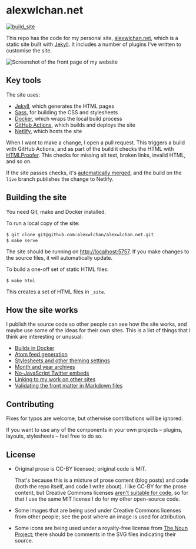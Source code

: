 # alexwlchan.net

[![build_site](https://github.com/alexwlchan/alexwlchan.net/actions/workflows/build_site.yml/badge.svg)](https://github.com/alexwlchan/alexwlchan.net/actions/workflows/build_site.yml)

This repo has the code for my personal site, [alexwlchan.net][root], which is a static site built with [Jekyll][jekyll].
It includes a number of plugins I've written to customise the site.

<img src="screenshot_2021-08-30_2x.png" srcset="screenshot_2021-08-30_1x.png 1x, screenshot_2021-08-30_2x.png 2x" alt="Screenshot of the front page of my website">

[root]: https://alexwlchan.net
[jekyll]: https://jekyllrb.com/



## Key tools

The site uses:

*   [Jekyll][jekyll], which generates the HTML pages
*   [Sass][sass], for building the CSS and stylesheets
*   [Docker][docker], which wraps the local build process
*   [GitHub Actions][github_actions], which builds and deploys the site
*   [Netlify], which hosts the site

When I want to make a change, I open a pull request.
This triggers a build with GitHub Actions, and as part of the build it checks the HTML with [HTMLProofer].
This checks for missing alt text, broken links, invalid HTML, and so on.

If the site passes checks, it's [automatically merged][automerge], and the build on the `live` branch publishes the change to Netlify.

[jekyll]: https://jekyllrb.com/
[sass]: https://sass-lang.com/
[docker]: https://www.docker.com/
[github_actions]: https://github.com/features/actions
[Netlify]: https://www.netlify.com
[HTMLProofer]: https://github.com/gjtorikian/html-proofer
[automerge]: https://github.com/alexwlchan/auto_merge_my_pull_requests



## Building the site

You need Git, make and Docker installed.

To run a local copy of the site:

```console
$ git clone git@github.com:alexwlchan/alexwlchan.net.git
$ make serve
```

The site should be running on <http://localhost:5757>.
If you make changes to the source files, it will automatically update.

To build a one-off set of static HTML files:

```console
$ make html
```

This creates a set of HTML files in `_site`.



## How the site works

I publish the source code so other people can see how the site works, and maybe use some of the ideas for their own sites.
This is a list of things that I think are interesting or unusual:

*   [Builds in Docker](docs/builds-in-docker.md)
*   [Atom feed generation](docs/atom-feed-generation.md)
*   [Stylesheets and other theming settings](docs/stylesheets.md)
*   [Month and year archives](docs/month-and-year-archives.md)
*   [No-JavaScript Twitter embeds](docs/twitter-embeds.md)
*   [Linking to my work on other sites](docs/linking-to-other-work.md)
*   [Validating the front matter in Markdown files](docs/front_matter.md)



## Contributing

Fixes for typos are welcome, but otherwise contributions will be ignored.

If you want to use any of the components in your own projects – plugins, layouts, stylesheets – feel free to do so.



## License

-   Original prose is CC-BY licensed; original code is MIT.

    That's because this is a mixture of prose content (blog posts) and code (both the repo itself, and code I write about).
    I like CC-BY for the prose content, but Creative Commons licenses [aren't suitable for code][cc_code], so for that I use the same MIT license I do for my other open-source code.

-   Some images that are being used under Creative Commons licenses from other people; see the post where an image is used for attribution.

-   Some icons are being used under a royalty-free license from [The Noun Project]; there should be comments in the SVG files indicating their source.

[cc_code]: https://wiki.creativecommons.org/index.php/Frequently_Asked_Questions#Can_I_apply_a_Creative_Commons_license_to_software.3F
[The Noun Project]: https://thenounproject.com/pricing/
